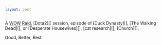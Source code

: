 ```yaml
---
layout: post
---
```


A [WOW Raid][], [Dota2][] session, episode of [Duck Dynasty][],
[The Walking Dead][], or [Desperate Housewives][], [cat research][],
[Church][], 

Good, Better, Best

[WOW Raid]: http://www.wowwiki.com

